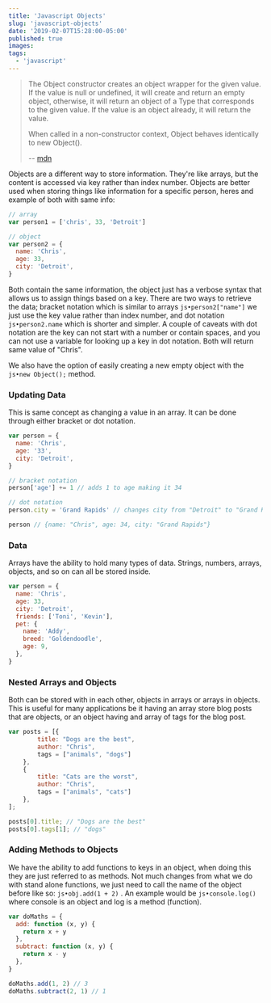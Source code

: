 ```yaml
---
title: 'Javascript Objects'
slug: 'javascript-objects'
date: '2019-02-07T15:28:00-05:00'
published: true
images:
tags:
  - 'javascript'
---
```


> The Object constructor creates an object wrapper for the given value. If the value is null or undefined, it will create and return an empty object, otherwise, it will return an object of a Type that corresponds to the given value. If the value is an object already, it will return the value.
>
> When called in a non-constructor context, Object behaves identically to new Object().
>
> -- [mdn](https://developer.mozilla.org/en-US/docs/Web/JavaScript/Reference/Global_Objects/Object#Examples)

Objects are a different way to store information. They're like arrays, but the content is accessed via key rather than index number. Objects are better used when storing things like information for a specific person, heres and example of both with same info:

```javascript
// array
var person1 = ['chris', 33, 'Detroit']

// object
var person2 = {
  name: 'Chris',
  age: 33,
  city: 'Detroit',
}
```

Both contain the same information, the object just has a verbose syntax that allows us to assign things based on a key. There are two ways to retrieve the data; bracket notation which is similar to arrays `js•person2["name"]` we just use the key value rather than index number, and dot notation `js•person2.name` which is shorter and simpler. A couple of caveats with dot notation are the key can not start with a number or contain spaces, and you can not use a variable for looking up a key in dot notation. Both will return same value of "Chris".

We also have the option of easily creating a new empty object with the `js•new Object();` method.

### Updating Data

This is same concept as changing a value in an array. It can be done through either bracket or dot notation.

```javascript
var person = {
  name: 'Chris',
  age: '33',
  city: 'Detroit',
}

// bracket notation
person['age'] += 1 // adds 1 to age making it 34

// dot notation
person.city = 'Grand Rapids' // changes city from "Detroit" to "Grand Rapids"

person // {name: "Chris", age: 34, city: "Grand Rapids"}
```

### Data

Arrays have the ability to hold many types of data. Strings, numbers, arrays, objects, and so on can all be stored inside.

```javascript
var person = {
  name: 'Chris',
  age: 33,
  city: 'Detroit',
  friends: ['Toni', 'Kevin'],
  pet: {
    name: 'Addy',
    breed: 'Goldendoodle',
    age: 9,
  },
}
```

### Nested Arrays and Objects

Both can be stored with in each other, objects in arrays or arrays in objects. This is useful for many applications be it having an array store blog posts that are objects, or an object having and array of tags for the blog post.

```javascript
var posts = [{
        title: "Dogs are the best",
        author: "Chris",
        tags = ["animals", "dogs"]
    },
    {
        title: "Cats are the worst",
        author: "Chris",
        tags = ["animals", "cats"]
    },
];

posts[0].title; // "Dogs are the best"
posts[0].tags[1]; // "dogs"
```

### Adding Methods to Objects

We have the ability to add functions to keys in an object, when doing this they are just referred to as methods. Not much changes from what we do with stand alone functions, we just need to call the name of the object before like so: `js•obj.add(1 + 2)` . An example would be `js•console.log()` where console is an object and log is a method (function).

```javascript
var doMaths = {
  add: function (x, y) {
    return x + y
  },
  subtract: function (x, y) {
    return x - y
  },
}

doMaths.add(1, 2) // 3
doMaths.subtract(2, 1) // 1
```
